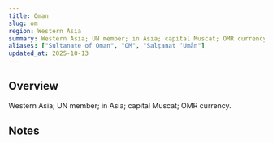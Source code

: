 ```yaml
---
title: Oman
slug: om
region: Western Asia
summary: Western Asia; UN member; in Asia; capital Muscat; OMR currency.
aliases: ["Sultanate of Oman", "OM", "Salṭanat ʻUmān"]
updated_at: 2025-10-13
---
```


## Overview

Western Asia; UN member; in Asia; capital Muscat; OMR currency.

## Notes

<!-- Add your first note below -->

